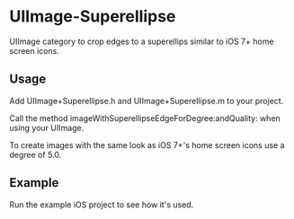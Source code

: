 # UIImage-Superellipse
UIImage category to crop edges to a superellips similar to iOS 7+ home screen icons.

## Usage
Add UIImage+Superellipse.h and UIImage+Superellipse.m to your project.

Call the method imageWithSuperellipseEdgeForDegree:andQuality: when using your UIImage.

To create images with the same look as iOS 7+'s home screen icons use a degree of 5.0.

## Example
Run the example iOS project to see how it's used.
